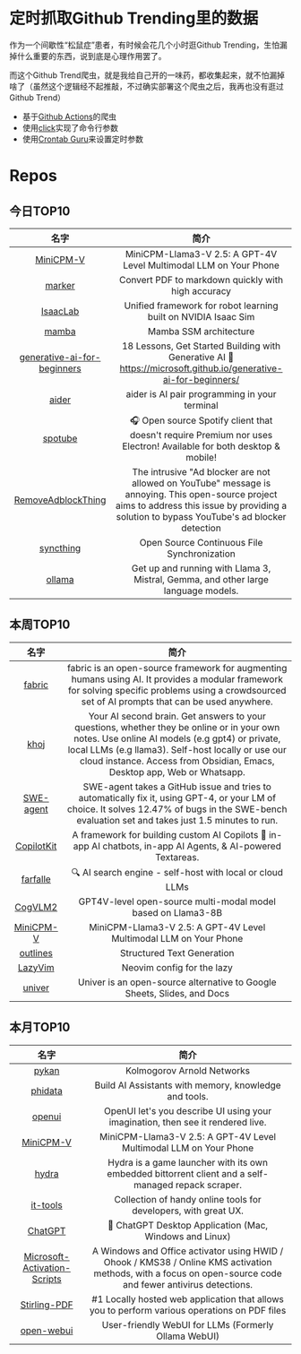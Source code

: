 # 定时抓取Github Trending里的数据

作为一个间歇性“松鼠症”患者，有时候会花几个小时逛Github Trending，生怕漏掉什么重要的东西，说到底是心理作用罢了。

而这个Github Trend爬虫，就是我给自己开的一味药，都收集起来，就不怕漏掉啥了（虽然这个逻辑经不起推敲，不过确实部署这个爬虫之后，我再也没有逛过Github Trend）

* 基于[Github Actions](https://docs.github.com/en/actions)的爬虫
* 使用[click](https://github.com/pallets/click)实现了命令行参数
* 使用[Crontab Guru](https://crontab.guru/)来设置定时参数

# Repos
## 今日TOP10 
<!-- START OF DAILY_TOP10_REPOS -->
| 名字 | 简介 |
| :----: | :----: |
| [MiniCPM-V](https://github.com/OpenBMB/MiniCPM-V) | MiniCPM-Llama3-V 2.5: A GPT-4V Level Multimodal LLM on Your Phone |
| [marker](https://github.com/VikParuchuri/marker) | Convert PDF to markdown quickly with high accuracy |
| [IsaacLab](https://github.com/isaac-sim/IsaacLab) | Unified framework for robot learning built on NVIDIA Isaac Sim |
| [mamba](https://github.com/state-spaces/mamba) | Mamba SSM architecture |
| [generative-ai-for-beginners](https://github.com/microsoft/generative-ai-for-beginners) | 18 Lessons, Get Started Building with Generative AI 🔗 https://microsoft.github.io/generative-ai-for-beginners/ |
| [aider](https://github.com/paul-gauthier/aider) | aider is AI pair programming in your terminal |
| [spotube](https://github.com/KRTirtho/spotube) | 🎧 Open source Spotify client that doesn't require Premium nor uses Electron! Available for both desktop & mobile! |
| [RemoveAdblockThing](https://github.com/TheRealJoelmatic/RemoveAdblockThing) | The intrusive "Ad blocker are not allowed on YouTube" message is annoying. This open-source project aims to address this issue by providing a solution to bypass YouTube's ad blocker detection |
| [syncthing](https://github.com/syncthing/syncthing) | Open Source Continuous File Synchronization |
| [ollama](https://github.com/ollama/ollama) | Get up and running with Llama 3, Mistral, Gemma, and other large language models. |
<!-- END OF DAILY_TOP10_REPOS -->

## 本周TOP10
<!-- START OF WEEKLY_TOP10_REPOS -->
| 名字 | 简介 |
| :----: | :----: |
| [fabric](https://github.com/danielmiessler/fabric) | fabric is an open-source framework for augmenting humans using AI. It provides a modular framework for solving specific problems using a crowdsourced set of AI prompts that can be used anywhere. |
| [khoj](https://github.com/khoj-ai/khoj) | Your AI second brain. Get answers to your questions, whether they be online or in your own notes. Use online AI models (e.g gpt4) or private, local LLMs (e.g llama3). Self-host locally or use our cloud instance. Access from Obsidian, Emacs, Desktop app, Web or Whatsapp. |
| [SWE-agent](https://github.com/princeton-nlp/SWE-agent) | SWE-agent takes a GitHub issue and tries to automatically fix it, using GPT-4, or your LM of choice. It solves 12.47% of bugs in the SWE-bench evaluation set and takes just 1.5 minutes to run. |
| [CopilotKit](https://github.com/CopilotKit/CopilotKit) | A framework for building custom AI Copilots 🤖 in-app AI chatbots, in-app AI Agents, & AI-powered Textareas. |
| [farfalle](https://github.com/rashadphz/farfalle) | 🔍 AI search engine - self-host with local or cloud LLMs |
| [CogVLM2](https://github.com/THUDM/CogVLM2) | GPT4V-level open-source multi-modal model based on Llama3-8B |
| [MiniCPM-V](https://github.com/OpenBMB/MiniCPM-V) | MiniCPM-Llama3-V 2.5: A GPT-4V Level Multimodal LLM on Your Phone |
| [outlines](https://github.com/outlines-dev/outlines) | Structured Text Generation |
| [LazyVim](https://github.com/LazyVim/LazyVim) | Neovim config for the lazy |
| [univer](https://github.com/dream-num/univer) | Univer is an open-source alternative to Google Sheets, Slides, and Docs |
<!-- END OF WEEKLY_TOP10_REPOS -->

## 本月TOP10
<!-- START OF MONTHLY_TOP10_REPOS -->
| 名字 | 简介 |
| :----: | :----: |
| [pykan](https://github.com/KindXiaoming/pykan) | Kolmogorov Arnold Networks |
| [phidata](https://github.com/phidatahq/phidata) | Build AI Assistants with memory, knowledge and tools. |
| [openui](https://github.com/wandb/openui) | OpenUI let's you describe UI using your imagination, then see it rendered live. |
| [MiniCPM-V](https://github.com/OpenBMB/MiniCPM-V) | MiniCPM-Llama3-V 2.5: A GPT-4V Level Multimodal LLM on Your Phone |
| [hydra](https://github.com/hydralauncher/hydra) | Hydra is a game launcher with its own embedded bittorrent client and a self-managed repack scraper. |
| [it-tools](https://github.com/CorentinTh/it-tools) | Collection of handy online tools for developers, with great UX. |
| [ChatGPT](https://github.com/lencx/ChatGPT) | 🔮 ChatGPT Desktop Application (Mac, Windows and Linux) |
| [Microsoft-Activation-Scripts](https://github.com/massgravel/Microsoft-Activation-Scripts) | A Windows and Office activator using HWID / Ohook / KMS38 / Online KMS activation methods, with a focus on open-source code and fewer antivirus detections. |
| [Stirling-PDF](https://github.com/Stirling-Tools/Stirling-PDF) | #1 Locally hosted web application that allows you to perform various operations on PDF files |
| [open-webui](https://github.com/open-webui/open-webui) | User-friendly WebUI for LLMs (Formerly Ollama WebUI) |
<!-- END OF MONTHLY_TOP10_REPOS -->
